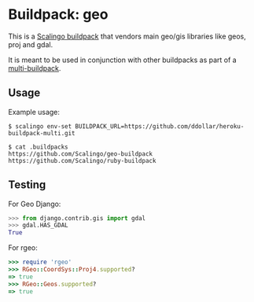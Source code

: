 Buildpack: geo
=====================

This is a [Scalingo buildpack](http://doc.scalingo.com/buildpacks) that
vendors main geo/gis libraries like geos, proj and gdal.

It is meant to be used in conjunction with other buildpacks as part of a
[multi-buildpack](http://doc.scalingo.com/buildpacks/multi).

Usage
-----

Example usage:

    $ scalingo env-set BUILDPACK_URL=https://github.com/ddollar/heroku-buildpack-multi.git

    $ cat .buildpacks
    https://github.com/Scalingo/geo-buildpack
    https://github.com/Scalingo/ruby-buildpack


Testing
-------

For Geo Django:

```python
>>> from django.contrib.gis import gdal
>>> gdal.HAS_GDAL
True
```

For rgeo:

```ruby 
>>> require 'rgeo'
>>> RGeo::CoordSys::Proj4.supported?
=> true
>>> RGeo::Geos.supported?
=> true
```
